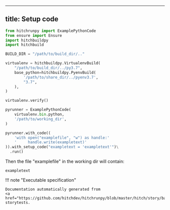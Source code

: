 
---
title: Setup code
---








```python
from hitchrunpy import ExamplePythonCode
from ensure import Ensure
import hitchbuildpy
import hitchbuild

BUILD_DIR = "/path/to/build_dir/.."

virtualenv = hitchbuildpy.VirtualenvBuild(
    "/path/to/build_dir/../py3.7",
    base_python=hitchbuildpy.PyenvBuild(
        '/path/to/share_dir/../pyenv3.7',
        "3.7",
    ),
)

virtualenv.verify()

pyrunner = ExamplePythonCode(
    virtualenv.bin.python,
    '/path/to/working_dir',
)

```






```python
pyrunner.with_code((
    'with open("examplefile", "w") as handle:'
    '     handle.write(exampletext)'
)).with_setup_code("exampletext = 'exampletext'")\
  .run()

```






Then the file "examplefile" in the working dir will contain:

```
exampletext
```








!!! note "Executable specification"

    Documentation automatically generated from 
    <a href="https://github.com/hitchdev/hitchrunpy/blob/master/hitch/story/basic.story">basic.story</a>
    storytests.

